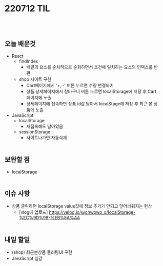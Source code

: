 # 220712 TIL

<br /><br />

## 오늘 배운것

- React
  - findIndex
    - 배열의 요소를 순차적으로 순회하면서 조건에 일치하는 요소의 인덱스를 반환
  - shop 사이트 구현
    - Cart페이지에서 '+, -' 버튼 누르면 수량 변경되기
    - 상품 상세페이지에서 장바구니 버튼 누르면 localStorage에 저장 후 Cart페이지에 노출
    - 상세페이지에 접속하면 상품 id값 담아서 localStage에 저장 후 최근 본 상품에 노출
- JavaScript
  - localStorage
    - 재접속해도 남아있음
  - sessionStorage
    - 사이트나가면 자동삭제
      <br /><br />

## 보완할 점

- localStorage
  <br /><br />

## 이슈 사항

- 상품 클릭하면 localStorage value값에 정보 추가가 안되고 덮어씌워지는 현상
  - [vlog에 업로드] https://velog.io/@ohwowo_o/localStorage-%EC%9D%98-%EB%8A%AA
    <br /><br />

## 내일 할일

- (shop) 최근본상품 플러팅UI 구현
- JavaScript 실강
